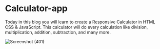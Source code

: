 # Calculator-app
Today in this blog you will learn to create a Responsive Calculator in HTML CSS &amp; JavaScript. This calculator will do every calculation like division, multiplication, addition, subtraction, and many more.

![Screenshot (401)](https://github.com/gautamgavkar01/Calculator-app/assets/143380017/c0df69ac-b94a-4c36-acf4-720808008907)
